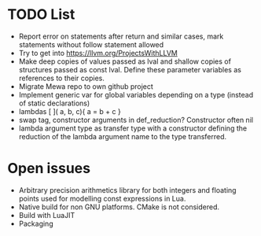 # TODO List

 * Report error on statements after return and similar cases, mark statements without follow statement allowed
 * Try to get into https://llvm.org/ProjectsWithLLVM
 * Make deep copies of values passed as lval and shallow copies of structures passed as const lval. Define these parameter variables as references to their copies. 
 * Migrate Mewa repo to own github project
 * Implement generic var for global variables depending on a type (instead of static declarations)
 * lambdas [ ]( a, b, c){ a = b + c }
 * swap tag, constructor arguments in def_reduction? Constructor often nil
 * lambda argument type as transfer type with a constructor defining the reduction of the lambda argument name to the type transferred.

# Open issues
* Arbitrary precision arithmetics library for both integers and floating points used for modelling const expressions in Lua.
* Native build for non GNU platforms. CMake is not considered.
* Build with LuaJIT
* Packaging

